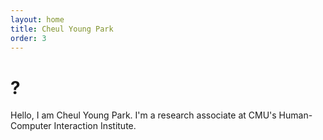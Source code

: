 ```yaml
---
layout: home
title: Cheul Young Park
order: 3
---
```

# ?

Hello, I am Cheul Young Park. I'm a research associate at CMU's Human-Computer Interaction Institute.